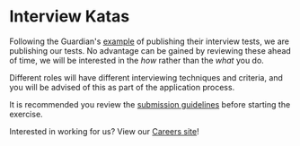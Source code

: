 # Interview Katas

Following the Guardian's [example](https://www.theguardian.com/info/developer-blog/2016/jan/20/the-guardians-new-pairing-exercises) of publishing their interview tests, we are publishing our tests. No advantage can be gained by reviewing these ahead of time, we will be interested in the _how_ rather than the _what_ you do.

Different roles will have different interviewing techniques and criteria, and you will be advised of this as part of the application process.

It is recommended you review the [submission guidelines](SUBMISSION-GUIDELINES.md) before starting the exercise.

Interested in working for us? View our [Careers site](http://careers.laterooms.com)!
